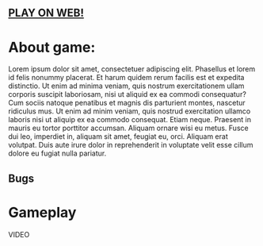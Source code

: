 ## [PLAY ON WEB!](https://hadikcz.github.io/LudumDare51/build/)

# About game:
Lorem ipsum dolor sit amet, consectetuer adipiscing elit. Phasellus et lorem id felis nonummy placerat. Et harum quidem rerum facilis est et expedita distinctio. Ut enim ad minima veniam, quis nostrum exercitationem ullam corporis suscipit laboriosam, nisi ut aliquid ex ea commodi consequatur? Cum sociis natoque penatibus et magnis dis parturient montes, nascetur ridiculus mus. Ut enim ad minim veniam, quis nostrud exercitation ullamco laboris nisi ut aliquip ex ea commodo consequat. Etiam neque. Praesent in mauris eu tortor porttitor accumsan. Aliquam ornare wisi eu metus. Fusce dui leo, imperdiet in, aliquam sit amet, feugiat eu, orci. Aliquam erat volutpat. Duis aute irure dolor in reprehenderit in voluptate velit esse cillum dolore eu fugiat nulla pariatur.


## Bugs

# Gameplay
VIDEO
